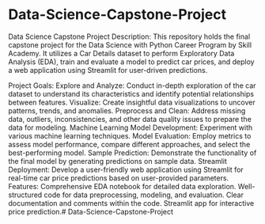 # Data-Science-Capstone-Project
Data Science Capstone Project
Description:
This repository holds the final capstone project for the Data Science with Python Career Program by Skill Academy. It utilizes a Car Details dataset to perform Exploratory Data Analysis (EDA), train and evaluate a model to predict car prices, and deploy a web application using Streamlit for user-driven predictions.

Project Goals:
Explore and Analyze: Conduct in-depth exploration of the car dataset to understand its characteristics and identify potential relationships between features.
Visualize: Create insightful data visualizations to uncover patterns, trends, and anomalies.
Preprocess and Clean: Address missing data, outliers, inconsistencies, and other data quality issues to prepare the data for modeling.
Machine Learning Model Development: Experiment with various machine learning techniques.
Model Evaluation: Employ metrics to assess model performance, compare different approaches, and select the best-performing model.
Sample Prediction: Demonstrate the functionality of the final model by generating predictions on sample data.
Streamlit Deployment: Develop a user-friendly web application using Streamlit for real-time car price predictions based on user-provided parameters.
Features:
Comprehensive EDA notebook for detailed data exploration.
Well-structured code for data preprocessing, modeling, and evaluation.
Clear documentation and comments within the code.
Streamlit app for interactive price prediction.# Data-Science-Capstone-Project
